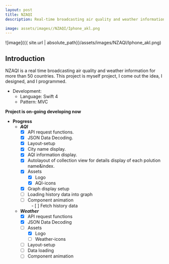 ```yaml
---
layout: post
title: NZAQI
description: Real-time broadcasting air quality and weather information for more than 50 countries. This self-project is ongoing developing at moment. 

image: assets/images//NZAQI/Iphone_akl.png
---
```


![image]({{ site.url | absolute_path}}/assets/images/NZAQI/Iphone_akl.png)

## Introduction

NZAQI is a real time broadcasting air quality and weather information for more than 50 countries. This project is myself project, I come out the idea, I designed, and I programmed.

- Development:
	- Language: Swift 4
	- Pattern: MVC
	
**Project is on-going developing now**
- **Progress**
  - ***AQI***
    - [x] API request functions.
    - [x] JSON Data Decoding.
    - [x] Layout-setup
    - [x] City name display.
    - [x] AQI information display.
    - [x] Autolayout of collection view for details display of each polution name&index.
    - [x] Assets
      - [x] Logo
      - [x] AQI-icons
    - [x] Graph display setup 
    - [ ] Loading history data into graph
    - [ ] Component animation    
    - [ ] Fetch history data
    
  - ***Weather***
    - [x] API request functions
    - [x] JSON Data Decoding
    - [ ] Assets
      - [x] Logo
      - [ ] Weather-icons
    - [ ] Layout-setup
    - [ ] Data loading
    - [ ] Component animation
